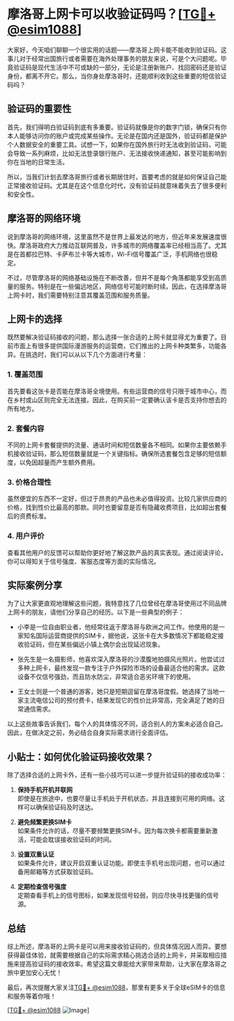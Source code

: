 # 摩洛哥上网卡可以收验证码吗？[[TG💪+ @esim1088](https://t.me/s/esim1088)]

大家好，今天咱们聊聊一个很实用的话题——摩洛哥上网卡能不能收到验证码。这事儿对于经常出国旅行或者需要在海外处理事务的朋友来说，可是个大问题呢。毕竟验证码是现代生活中不可或缺的一部分，无论是注册新账户、找回密码还是验证身份，都离不开它。那么，当你身处摩洛哥时，还能顺利收到这些重要的短信验证码吗？

## 验证码的重要性

首先，我们得明白验证码到底有多重要。验证码就像是你的数字门锁，确保只有你本人能够访问你的账户或完成某些操作。无论是在国内还是国外，验证码都是保护个人数据安全的重要工具。试想一下，如果你在国外旅行时无法收到验证码，可能会导致一系列麻烦，比如无法登录银行账户、无法接收快递通知，甚至可能影响到你在当地的日常生活。

所以，当我们计划去摩洛哥旅行或者长期居住时，首要考虑的就是如何保证自己能正常接收验证码。尤其是在这个信息化时代，没有验证码就意味着失去了很多便利和安全性。

## 摩洛哥的网络环境

说到摩洛哥的网络环境，这里虽然不是世界上最发达的地方，但近年来发展速度很快。摩洛哥政府大力推动互联网普及，许多城市的网络覆盖率已经相当高了。尤其是在首都拉巴特、卡萨布兰卡等大城市，Wi-Fi信号覆盖广泛，手机网络也很稳定。

不过，尽管摩洛哥的网络基础设施在不断改善，但并不是每个角落都能享受到高质量的服务。特别是在一些偏远地区，网络信号可能时断时续。因此，在选择摩洛哥上网卡时，我们需要特别注意其覆盖范围和服务质量。

## 上网卡的选择

既然要解决验证码接收的问题，那么选择一张合适的上网卡就显得尤为重要了。目前市面上有很多提供国际漫游服务的运营商，它们推出的上网卡种类繁多，功能各异。在挑选时，我们可以从以下几个方面进行考量：

### 1. **覆盖范围**
   首先要看这张卡是否能在摩洛哥全境使用。有些运营商的信号只限于城市中心，而在乡村或山区则完全无法连接。因此，在购买前一定要确认该卡是否支持你想去的所有地方。

### 2. **套餐内容**
   不同的上网卡套餐提供的流量、通话时间和短信数量各不相同。如果你主要依赖手机接收验证码，那么短信数量就是一个关键指标。确保所选套餐包含足够的短信额度，以免因超量而产生额外费用。

### 3. **价格合理性**
   虽然便宜的东西不一定好，但过于昂贵的产品也未必值得投资。比较几家供应商的价格，找到性价比最高的那款。同时也要留意是否有隐藏收费项目，比如超出套餐后的资费标准。

### 4. **用户评价**
   查看其他用户的反馈可以帮助你更好地了解这款产品的真实表现。通过阅读评论，你可以得知关于信号强度、客服态度等方面的实际情况。

## 实际案例分享

为了让大家更直观地理解这些问题，我特意找了几位曾经在摩洛哥使用过不同品牌上网卡的朋友，请他们分享自己的经历。以下是一些典型的例子：

- 小李是一位自由职业者，他经常往返于摩洛哥与欧洲之间工作。他使用的是一家知名国际运营商提供的SIM卡，据他说，这张卡在大多数情况下都能稳定接收验证码，但在某些偏远小镇上偶尔会出现延迟现象。
  
- 张先生是一名摄影师，他喜欢深入摩洛哥的沙漠腹地拍摄风光照片。他尝试过多种上网卡，最终发现一款专注于户外探险市场的设备最适合他的需求。这款设备不仅信号强劲，而且防水防尘，非常适合恶劣环境下的使用。

- 王女士则是一个普通的游客，她只是短期逗留在摩洛哥度假。她选择了当地一家主流电信公司的预付费卡，结果发现它的性价比非常高，完全满足了她的日常通信需求。

以上这些故事告诉我们，每个人的具体情况不同，适合别人的方案未必适合自己。因此，在做决定之前，务必结合自身实际需求进行全面评估。

## 小贴士：如何优化验证码接收效果？

除了选择合适的上网卡外，还有一些小技巧可以进一步提升验证码的接收成功率：

1. **保持手机开机并联网**  
   即使是在旅途中，也要尽量让手机处于开机状态，并且连接到可用的网络。这样可以确保验证码及时送达。

2. **避免频繁更换SIM卡**  
   如果条件允许的话，尽量不要频繁更换SIM卡。因为每次换卡都需要重新激活，可能会耽误接收验证码的时间。

3. **设置双重认证**  
   如果条件允许，建议开启双重认证功能。即使主手机号出现问题，也可以通过备用邮箱等方式获取验证码。

4. **定期检查信号强度**  
   定期查看手机上的信号图标，如果发现信号较弱，则应尽快寻找更强的信号源。

## 总结

综上所述，摩洛哥的上网卡是可以用来接收验证码的，但具体情况因人而异。要想获得最佳体验，就需要根据自己的实际需求精心挑选合适的上网卡，并采取相应措施来提高验证码的接收效率。希望这篇文章能给大家带来帮助，让大家在摩洛哥之旅中更加安心无忧！

最后，再次提醒大家关注[TG💪+ @esim1088](https://t.me/s/esim1088)，那里有更多关于全球eSIM卡的信息和服务等着你哦！

[[TG💪+ @esim1088](https://t.me/s/esim1088) ![Image](https://i.postimg.cc/4NQfJmqS/Snipaste-2025-05-13-00-14-12.png)]